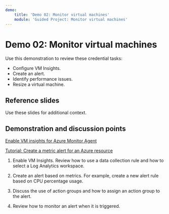 ```yaml
---
demo:
    title: 'Demo 02: Monitor virtual machines'
    module: 'Guided Project: Monitor virtual machines'
---
```


# Demo 02: Monitor virtual machines

Use this demonstration to review these credential tasks:
+ Configure VM Insights.
+ Create an alert.  
+ Identify performance issues. 
+ Resize a virtual machine. 

## Reference slides

Use these slides for additional context.


## Demonstration and discussion points

[Enable VM insights for Azure Monitor Agent](https://learn.microsoft.com/azure/azure-monitor/vm/vminsights-enable-portal#enable-vm-insights-for-azure-monitor-agent) 

[Tutorial: Create a metric alert for an Azure resource](https://learn.microsoft.com/azure/azure-monitor/alerts/alerts-create-metric-alert-rule)

1. Enable VM Insights. Review how to use a data collection rule and how to select a Log Analytics workspace. 

1. Create an alert based on metrics. For example, create a new alert rule based on CPU percentage usage.

1. Discuss the use of action groups and how to assign an action group to the alert. 

1. Review how to monitor an alert when it is triggered.

